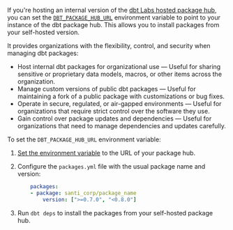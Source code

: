 If you're hosting an internal version of the [dbt Labs hosted package hub](https://hub.getdbt.com/), you can set the [`DBT_PACKAGE_HUB_URL`](https://github.com/dbt-labs/dbt-core/blob/main/core/dbt/clients/registry.py#L23) environment variable to point to your instance of the dbt package hub. This allows you to install packages from your self-hosted version. 

It provides organizations with the flexibility, control, and security when managing dbt packages:

- Host internal dbt packages for organizational use &mdash; Useful for sharing sensitive or proprietary data models, macros, or other items across the organization.
- Manage custom versions of public dbt packages &mdash; Useful for maintaining a fork of a public package with customizations or bug fixes.
- Operate in secure, regulated, or air-gapped environments &mdash; Useful for organizations that require strict control over the software they use.
- Gain control over package updates and dependencies &mdash; Useful for organizations that need to manage dependencies and updates carefully.

To set the `DBT_PACKAGE_HUB_URL` environment variable:

1. [Set the environment variable](/docs/build/environment-variables#setting-and-overriding-environment-variables) to the URL of your package hub.
   <Lightbox src="/img/docs/building-a-dbt-project/set-env-var.jpg" title="Set up the 'DBT_PACKAGE_HUB_URL' environment variable in the Environment settings page."/>
2. Configure the `packages.yml` file with the usual package name and version:

    ```yaml
        packages:
        - package: santi_corp/package_name
            version: [">=0.7.0", "<0.8.0"]
    ```

3. Run `dbt deps` to install the packages from your self-hosted package hub.
